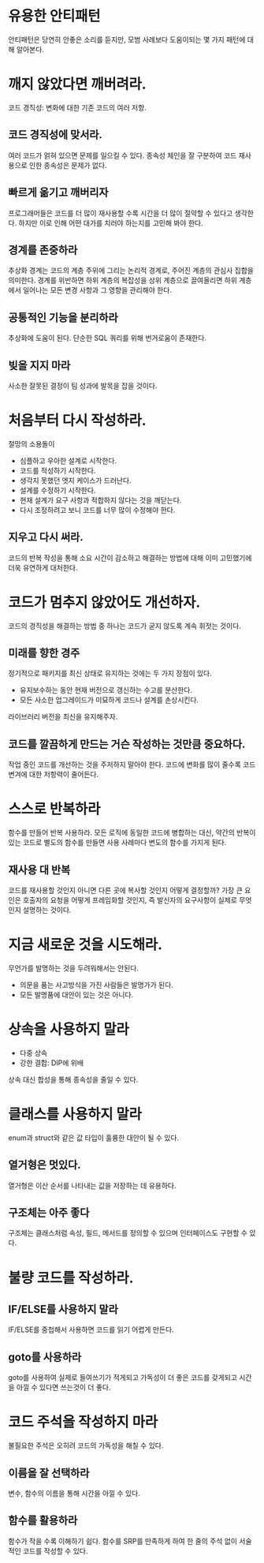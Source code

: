 # 유용한 안티패턴
안티패턴은 당연히 안좋은 소리를 듣지만, 모범 사례보다 도움이되는 몇 가지 패턴에 대해 알아본다.

# 깨지 않았다면 깨버려라.
코드 경직성: 변화에 대한 기존 코드의 여러 저항.

## 코드 경직성에 맞서라.
여러 코드가 얽혀 있으면 문제를 일으킬 수 있다. 종속성 체인을 잘 구분하여 코드 재사용으로 인한 종속성은 문제가 없다.

## 빠르게 옮기고 깨버리자
프로그래머들은 코드를 더 많이 재사용할 수록 시간을 더 많이 절약할 수 있다고 생각한다. 하지만 이로 인해 어떤 대가를 치러야 하는지를 고민해 봐야 한다.

## 경계를 존중하라
추상화 경계는 코드의 계층 주위에 그리는 논리적 경계로, 주어진 계층의 관심사 집합을 의미한다.
경계를 위반하면 하위 계층의 복잡성을 상위 계층으로 끌여올리면 하위 계층에서 일어나는 모든 변경 사항과 그 영향을 관리해야 한다.

## 공통적인 기능을 분리하라
추상화에 도움이 된다. 단순한 SQL 쿼리를 위해 번거로움이 존재한다.

## 빚을 지지 마라
사소한 잘못된 결정이 팀 성과에 발목을 잡을 것이다.

# 처음부터 다시 작성하라.
절망의 소용돌이
- 심플하고 우아한 설계로 시작한다.
- 코드를 적성하기 시작한다.
- 생각지 못했던 엣지 케이스가 드러난다.
- 설계를 수정하기 시작한다.
- 현재 설계가 요구 사항과 적합하지 않다는 것을 깨닫는다.
- 다시 조정하려고 보니 코드를 너무 많이 수정해야 한다.

## 지우고 다시 써라.
코드의 반복 작성을 통해 소요 시간이 감소하고 해결하는 방법에 대해 이미 고민했기에 더욱 유연하게 대처한다.

# 코드가 멈추지 않았어도 개선하자.
코드의 경직성을 해결하는 방법 중 하나는 코드가 굳지 않도록 계속 휘젓는 것이다.

## 미래를 향한 경주
정기적으로 패키지를 최신 상태로 유지하는 것에는 두 가지 장점이 있다.
- 유지보수하는 동안 현재 버전으로 갱신하는 수고를 분산한다.
- 모든 사소한 업그레이드가 미묘하게 코드나 설계를 손상시킨다.

라이브러리 버전을 최신을 유지해주자.

## 코드를 깔끔하게 만드는 거슨 작성하는 것만큼 중요하다.
작업 중인 코드를 개선하는 것을 주저하지 말아야 한다. 코드에 변화를 많이 줄수록 코드 변겨에 대한 저항력이 줄어든다.

# 스스로 반복하라
함수를 만들어 반복 사용하라. 모든 로직에 동일한 코드에 병합하는 대신, 약간의 반복이 있는 코드로 별도의 함수를 만들면 사용 사례마다 변도의 함수를 가지게 된다.
## 재사용 대 반복
코드를 재사용할 것인지 아니면 다른 곳에 복사할 것인지 어떻게 결정할까? 가장 큰 요인은 호출자의 요청을 어떻게 프레임화할 것인지, 즉 발신자의 요구사항이 실제로 무엇인지 설명하는 것이다.

# 지금 새로운 것을 시도해라.
무언가를 발명하는 것을 두려워해서는 안된다.
- 의문을 품는 사고방식을 가진 사람들은 발명가가 된다.
- 모든 발명품에 대안이 있는 것은 아니다.

# 상속을 사용하지 말라
- 다중 상속
- 강한 결합: DIP에 위배

상속 대신 합성을 통해 종속성을 줄일 수 있다.

# 클래스를 사용하지 말라
enum과 struct와 같은 값 타입이 훌륭한 대안이 될 수 있다.

## 열거형은 멋있다.
열거형은 이산 순서를 나타내는 값을 저장하는 데 유용하다.

## 구조체는 아주 좋다
구조체는 클래스처럼 속성, 필드, 메서드를 정의할 수 있으며 인터페이스도 구현할 수 있다.

# 불량 코드를 작성하라.
## IF/ELSE를 사용하지 말라
IF/ELSE를 중첩해서 사용하면 코드를 읽기 어렵게 만든다.

## goto를 사용하라
goto를 사용하여 실제로 들여쓰기가 적게되고 가독성이 더 좋은 코드를 갖게되고 시간을 아낄 수 있다면 쓰는것이 더 좋다.

# 코드 주석을 작성하지 마라
불필요한 주석은 오히려 코드의 가독성을 해칠 수 있다.
## 이름을 잘 선택하라
변수, 함수의 이름을 통해 시간을 아낄 수 있다.

## 함수를 활용하라
함수가 작을 수록 이해하기 쉽다. 함수를 SRP를 만족하게 하여 한 줄의 주석 없이 서술적인 코드를 작성할 수 있다.